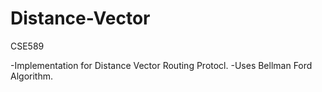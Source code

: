 # Distance-Vector
CSE589

-Implementation for Distance Vector Routing Protocl.
-Uses Bellman Ford Algorithm.
